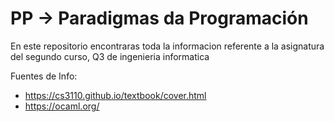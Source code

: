 # PP -> Paradigmas da Programación

En este repositorio encontraras toda la informacion referente a la asignatura del segundo curso, Q3 de ingenieria informatica

Fuentes de Info:
 - https://cs3110.github.io/textbook/cover.html
 - https://ocaml.org/
